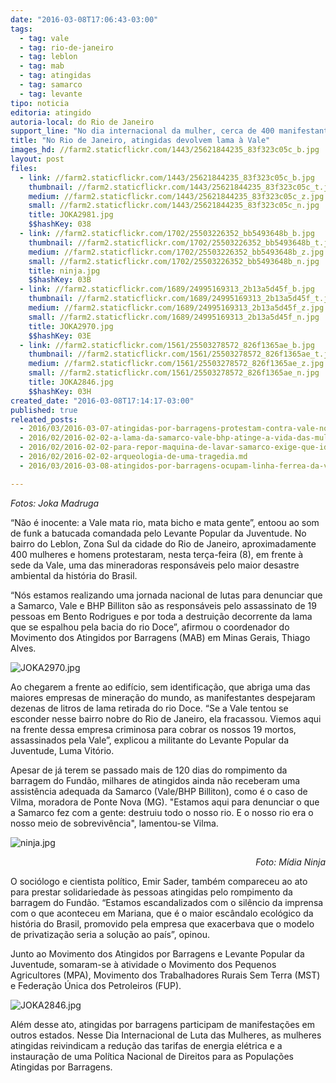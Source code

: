 ```yaml
---
date: "2016-03-08T17:06:43-03:00"
tags:
  - tag: vale
  - tag: rio-de-janeiro
  - tag: leblon
  - tag: mab
  - tag: atingidas
  - tag: samarco
  - tag: levante
tipo: noticia
editoria: atingido
autoria-local: do Rio de Janeiro
support_line: "No dia internacional da mulher, cerca de 400 manifestantes protestaram na sede da Vale, para denunciar a responsabilidade da mineradora na tragédia ocorrida em Mariana (MG)."
title: "No Rio de Janeiro, atingidas devolvem lama à Vale"
images_hd: //farm2.staticflickr.com/1443/25621844235_83f323c05c_b.jpg
layout: post
files:
  - link: //farm2.staticflickr.com/1443/25621844235_83f323c05c_b.jpg
    thumbnail: //farm2.staticflickr.com/1443/25621844235_83f323c05c_t.jpg
    medium: //farm2.staticflickr.com/1443/25621844235_83f323c05c_z.jpg
    small: //farm2.staticflickr.com/1443/25621844235_83f323c05c_n.jpg
    title: JOKA2981.jpg
    $$hashKey: 038
  - link: //farm2.staticflickr.com/1702/25503226352_bb5493648b_b.jpg
    thumbnail: //farm2.staticflickr.com/1702/25503226352_bb5493648b_t.jpg
    medium: //farm2.staticflickr.com/1702/25503226352_bb5493648b_z.jpg
    small: //farm2.staticflickr.com/1702/25503226352_bb5493648b_n.jpg
    title: ninja.jpg
    $$hashKey: 03B
  - link: //farm2.staticflickr.com/1689/24995169313_2b13a5d45f_b.jpg
    thumbnail: //farm2.staticflickr.com/1689/24995169313_2b13a5d45f_t.jpg
    medium: //farm2.staticflickr.com/1689/24995169313_2b13a5d45f_z.jpg
    small: //farm2.staticflickr.com/1689/24995169313_2b13a5d45f_n.jpg
    title: JOKA2970.jpg
    $$hashKey: 03E
  - link: //farm2.staticflickr.com/1561/25503278572_826f1365ae_b.jpg
    thumbnail: //farm2.staticflickr.com/1561/25503278572_826f1365ae_t.jpg
    medium: //farm2.staticflickr.com/1561/25503278572_826f1365ae_z.jpg
    small: //farm2.staticflickr.com/1561/25503278572_826f1365ae_n.jpg
    title: JOKA2846.jpg
    $$hashKey: 03H
created_date: "2016-03-08T17:14:17-03:00"
published: true
releated_posts:
  - 2016/03/2016-03-07-atingidas-por-barragens-protestam-contra-vale-no-rio-de-janeiro.md
  - 2016/02/2016-02-02-a-lama-da-samarco-vale-bhp-atinge-a-vida-das-mulheres.md
  - 2016/02/2016-02-02-para-repor-maquina-de-lavar-samarco-exige-que-idosa-prove-incapacidade-de-torcer-roupa.md
  - 2016/02/2016-02-02-arqueologia-de-uma-tragedia.md
  - 2016/03/2016-03-08-atingidos-por-barragens-ocupam-linha-ferrea-da-vale.md

---
```

<p><em>Fotos: Joka Madruga</em></p>

<p>&ldquo;N&atilde;o &eacute; inocente: a Vale mata rio, mata bicho e mata gente&rdquo;, entoou ao som de funk a batucada comandada pelo Levante Popular da Juventude. No bairro do Leblon, Zona Sul da cidade do Rio de Janeiro, aproximadamente 400 mulheres e homens protestaram, nesta ter&ccedil;a-feira (8), em frente &agrave; sede da Vale, uma das mineradoras respons&aacute;veis pelo maior desastre ambiental da hist&oacute;ria do Brasil.</p>

<p>&ldquo;N&oacute;s estamos realizando uma jornada nacional de lutas para denunciar que a Samarco, Vale e BHP Billiton s&atilde;o as respons&aacute;veis pelo assassinato de 19 pessoas em Bento Rodrigues e por toda a destrui&ccedil;&atilde;o decorrente da lama que se espalhou pela bacia do rio Doce&rdquo;, afirmou o coordenador do Movimento dos Atingidos por Barragens (MAB) em Minas Gerais, Thiago Alves.</p>

<p><img alt="JOKA2970.jpg" src="//farm2.staticflickr.com/1689/24995169313_2b13a5d45f_b.jpg" /></p>

<p>Ao chegarem a frente ao edif&iacute;cio, sem identifica&ccedil;&atilde;o, que abriga uma das maiores empresas de minera&ccedil;&atilde;o do mundo, as manifestantes despejaram dezenas de litros de lama retirada do rio Doce. &ldquo;Se a Vale tentou se esconder nesse bairro nobre do Rio de Janeiro, ela fracassou. Viemos aqui na frente dessa empresa criminosa para cobrar os nossos 19 mortos, assassinados pela Vale&rdquo;, explicou a militante do Levante Popular da Juventude, Luma Vit&oacute;rio.</p>

<p>Apesar de j&aacute; terem se passado mais de 120 dias do rompimento da barragem do Fund&atilde;o, milhares de atingidos ainda n&atilde;o receberam uma assist&ecirc;ncia adequada da Samarco (Vale/BHP Billiton), como &eacute; o caso de Vilma, moradora de Ponte Nova (MG). &quot;Estamos aqui para denunciar o que a Samarco fez com a gente: destruiu todo o nosso rio. E o nosso rio era o nosso meio de sobreviv&ecirc;ncia&quot;, lamentou-se Vilma.</p>

<p><img alt="ninja.jpg" src="//farm2.staticflickr.com/1702/25503226352_bb5493648b_b.jpg" /></p>

<p style="text-align: right;"><em>Foto: M&iacute;dia Ninja</em></p>

<p>O soci&oacute;logo e cientista pol&iacute;tico, Emir Sader, tamb&eacute;m compareceu ao ato para prestar solidariedade &agrave;s pessoas atingidas pelo rompimento da barragem do Fund&atilde;o. &ldquo;Estamos escandalizados com o sil&ecirc;ncio da imprensa com o que aconteceu em Mariana, que &eacute; o maior esc&acirc;ndalo ecol&oacute;gico da hist&oacute;ria do Brasil, promovido pela empresa que exacerbava que o modelo de privatiza&ccedil;&atilde;o seria a solu&ccedil;&atilde;o ao pa&iacute;s&rdquo;, opinou. &nbsp;</p>

<p>Junto ao Movimento dos Atingidos por Barragens e Levante Popular da Juventude, somaram-se &agrave; atividade o Movimento dos Pequenos Agricultores (MPA), Movimento dos Trabalhadores Rurais Sem Terra (MST) e Federa&ccedil;&atilde;o &Uacute;nica dos Petroleiros (FUP).</p>

<p><img alt="JOKA2846.jpg" src="//farm2.staticflickr.com/1561/25503278572_826f1365ae_b.jpg" /></p>

<p>Al&eacute;m desse ato, atingidas por barragens participam de manifesta&ccedil;&otilde;es em outros estados. Nesse Dia Internacional de Luta das Mulheres, as mulheres atingidas reivindicam a redu&ccedil;&atilde;o das tarifas de energia el&eacute;trica e a instaura&ccedil;&atilde;o de uma Pol&iacute;tica Nacional de Direitos para as Popula&ccedil;&otilde;es Atingidas por Barragens.</p>
